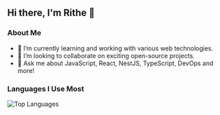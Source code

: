 ## Hi there, I'm Rithe 👋

### About Me

- 🌱 I’m currently learning and working with various web technologies.
- 👯 I’m looking to collaborate on exciting open-source projects.
- 💬 Ask me about JavaScript, React, NestJS, TypeScript, DevOps and more!

### Languages I Use Most

![Top Languages](https://github-readme-stats.vercel.app/api/top-langs/?username=rithery&layout=compact&theme=radical)
